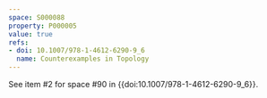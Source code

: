 ```yaml
---
space: S000088
property: P000005
value: true
refs:
- doi: 10.1007/978-1-4612-6290-9_6
  name: Counterexamples in Topology
---
```


See item #2 for space #90 in {{doi:10.1007/978-1-4612-6290-9_6}}.

